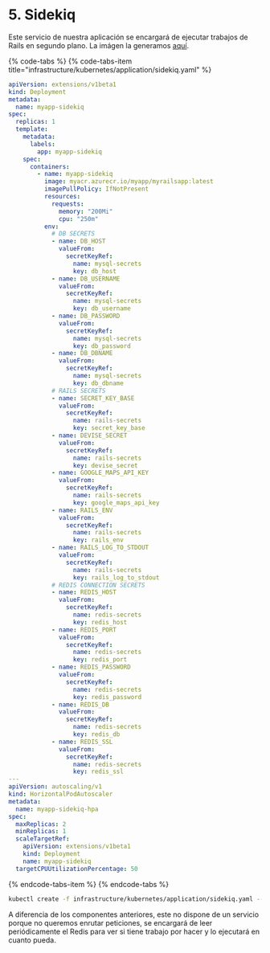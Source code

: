 # 5. Sidekiq

Este servicio de nuestra aplicación se encargará de ejecutar trabajos de Rails en segundo plano. La imágen la generamos [aquí](../untitled.md#4-sidekiq).

{% code-tabs %}
{% code-tabs-item title="infrastructure/kubernetes/application/sidekiq.yaml" %}
```yaml
apiVersion: extensions/v1beta1
kind: Deployment
metadata:
  name: myapp-sidekiq
spec:
  replicas: 1
  template:
    metadata:
      labels:
        app: myapp-sidekiq
    spec:
      containers:
        - name: myapp-sidekiq
          image: myacr.azurecr.io/myapp/myrailsapp:latest
          imagePullPolicy: IfNotPresent
          resources:
            requests:
              memory: "200Mi"
              cpu: "250m"
          env:
            # DB SECRETS
            - name: DB_HOST
              valueFrom:
                secretKeyRef:
                  name: mysql-secrets
                  key: db_host
            - name: DB_USERNAME
              valueFrom:
                secretKeyRef:
                  name: mysql-secrets
                  key: db_username
            - name: DB_PASSWORD
              valueFrom:
                secretKeyRef:
                  name: mysql-secrets
                  key: db_password
            - name: DB_DBNAME
              valueFrom:
                secretKeyRef:
                  name: mysql-secrets
                  key: db_dbname
            # RAILS SECRETS
            - name: SECRET_KEY_BASE
              valueFrom:
                secretKeyRef:
                  name: rails-secrets
                  key: secret_key_base
            - name: DEVISE_SECRET
              valueFrom:
                secretKeyRef:
                  name: rails-secrets
                  key: devise_secret
            - name: GOOGLE_MAPS_API_KEY
              valueFrom:
                secretKeyRef:
                  name: rails-secrets
                  key: google_maps_api_key
            - name: RAILS_ENV
              valueFrom:
                secretKeyRef:
                  name: rails-secrets
                  key: rails_env
            - name: RAILS_LOG_TO_STDOUT
              valueFrom:
                secretKeyRef:
                  name: rails-secrets
                  key: rails_log_to_stdout
            # REDIS CONNECTION SECRETS
            - name: REDIS_HOST
              valueFrom:
                secretKeyRef:
                  name: redis-secrets
                  key: redis_host
            - name: REDIS_PORT
              valueFrom:
                secretKeyRef:
                  name: redis-secrets
                  key: redis_port
            - name: REDIS_PASSWORD
              valueFrom:
                secretKeyRef:
                  name: redis-secrets
                  key: redis_password
            - name: REDIS_DB
              valueFrom:
                secretKeyRef:
                  name: redis-secrets
                  key: redis_db
            - name: REDIS_SSL
              valueFrom:
                secretKeyRef:
                  name: redis-secrets
                  key: redis_ssl
---
apiVersion: autoscaling/v1
kind: HorizontalPodAutoscaler
metadata:
  name: myapp-sidekiq-hpa
spec:
  maxReplicas: 2
  minReplicas: 1
  scaleTargetRef:
    apiVersion: extensions/v1beta1
    kind: Deployment
    name: myapp-sidekiq
  targetCPUUtilizationPercentage: 50
```
{% endcode-tabs-item %}
{% endcode-tabs %}

```bash
kubectl create -f infrastructure/kubernetes/application/sidekiq.yaml --namespace=staging
```

A diferencia de los componentes anteriores, este no dispone de un servicio porque no queremos enrutar peticiones, se encargará de leer periódicamente el Redis para ver si tiene trabajo por hacer y lo ejecutará en cuanto pueda.

